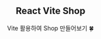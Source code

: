 <div align="center">
<h2>React Vite Shop</h2>
Vite 활용하여 Shop 만들어보기 🍀
</div>

<!-- ## 목차 -->
  <!-- - [개요](#개요) 
  - [게임 설명](#게임-설명)
  - [게임 플레이 방식](#게임-플레이-방식) -->

<!-- ## 개요 -->
<!-- - 프로젝트 이름: SosoVillage 🏠
- 프로젝트 지속기간: 2022.02-2022.06
- 개발 엔진 및 언어: Unity & C#
- 멤버: 팀 정현지(이정현, 김민정, 김민지) -->

<!-- ## 프로젝트 설명 -->
<!-- |![image](https://user-images.githubusercontent.com/66003567/216818254-18683c3f-af80-4009-b2cc-35bdee865f23.png)|![image](https://user-images.githubusercontent.com/66003567/216818272-8749569b-b217-4572-9738-32b0058459f4.png)|
|:---:|:---:|
|시작 화면|사용자 정보 화면| -->
